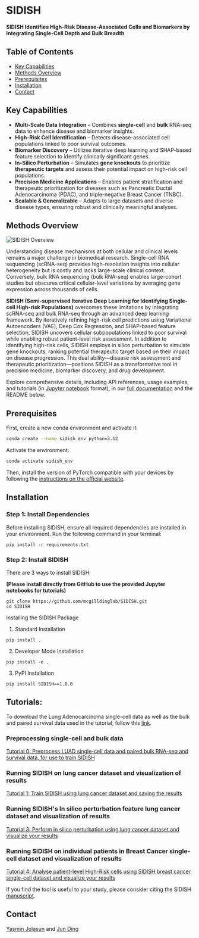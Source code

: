 # **SIDISH**  
**SIDISH Identifies High-Risk Disease-Associated Cells and Biomarkers by Integrating Single-Cell Depth and Bulk Breadth**

## Table of Contents
- [Key Capabilities](#key-capabilities)
- [Methods Overview](#methods-overview)
- [Prerequisites](#prerequisites)
- [Installation](#installation)
- [Contact](#contact)

## Key Capabilities
- **Multi-Scale Data Integration** – Combines **single-cell** and **bulk** RNA-seq data to enhance disease and biomarker insights.  
- **High-Risk Cell Identification** – Detects disease-associated cell populations linked to poor survival outcomes.  
- **Biomarker Discovery** – Utilizes iterative deep learning and SHAP-based feature selection to identify clinically significant genes.  
- **In-Silico Perturbation** – Simulates **gene knockouts** to prioritize **therapeutic targets** and assess their potential impact on high-risk cell populations.  
- **Precision Medicine Applications** – Enables patient stratification and therapeutic prioritization for diseases such as Pancreatic Ductal Adenocarcinoma (PDAC), and triple-negative Breast Cancer (TNBC).  
- **Scalable & Generalizable** – Adapts to large datasets and diverse disease types, ensuring robust and clinically meaningful analyses.  


## Methods Overview
![SIDISH Overview](SIDISH_9.jpg)

Understanding disease mechanisms at both cellular and clinical levels remains a major challenge in biomedical research. Single-cell RNA sequencing (scRNA-seq) provides high-resolution insights into cellular heterogeneity but is costly and lacks large-scale clinical context. Conversely, bulk RNA sequencing (bulk RNA-seq) enables large-cohort studies but obscures critical cellular-level variations by averaging gene expression across thousands of cells.  

**SIDISH (Semi-supervised Iterative Deep Learning for Identifying Single-cell High-risk Populations)** overcomes these limitations by integrating scRNA-seq and bulk RNA-seq through an advanced deep learning framework.  By iteratively refining high-risk cell predictions using Variational Autoencoders (VAE), Deep Cox Regression, and SHAP-based feature selection, SIDISH uncovers cellular subpopulations linked to poor survival while enabling robust patient-level risk assessment. In addition to identifying high-risk cells, SIDISH employs in silico perturbation to simulate gene knockouts, ranking potential therapeutic target based on their impact on disease progression. This dual ability—disease risk assessment and therapeutic prioritization—positions SIDISH as a transformative tool in precision medicine, biomarker discovery, and drug development.  

Explore comprehensive details, including API references, usage examples, and tutorials (in [Jupyter notebook](https://jupyter.org/) format), in our [full documentation](https://sidish.readthedocs.io/en/latest/api.html) and the README below.


## Prerequisites
First, create a new conda environment and activate it:
```bash
conda create --name sidish_env python=3.12
```
Activate the environment:
```bash
conda activate sidish_env
```
Then, install the version of PyTorch compatible with your devices by following the [instructions on the official website](https://pytorch.org/get-started/locally/). 

## Installation

### Step 1: Install Dependencies
Before installing SIDISH, ensure all required dependencies are installed in your environment. Run the following command in your terminal:
```
pip install -r requirements.txt
```
### Step 2: Install SIDISH 
There are 3 ways to install SIDISH:

**(Please install directly from GitHub to use the provided Jupyter notebooks for tutorials)**

```
git clone https://github.com/mcgilldinglab/SIDISH.git
cd SIDISH
```

Installing the SIDISH Package
1. Standard Installation
```
pip install .
```

2. Developer Mode Installation
```
pip install -e .
```

3. PyPI Installation
   
```
pip install SIDISH==1.0.0
```

## Tutorials:
To download the Lung Adenocarcinoma single-cell data as well as the bulk and paired survival data used in the tutorial, follow this [link](https://drive.google.com/file/d/1myrifg9f4fvFgunwpDzkPhlZ9AZUxLuX/view?usp=sharing).

### Preprocessing single-cell and bulk data
[Tutorial 0: Preprocess LUAD single-cell data and paired bulk RNA-seq and survival data, for use to train SIDISH](https://github.com/mcgilldinglab/SIDISH/blob/main/tutorials/tutorial_0_data_preprocessing.ipynb)


### Running SIDISH on lung cancer dataset and visualization of results
[Tutorial 1: Train SIDISH using lung cancer dataset and saving the results](https://github.com/mcgilldinglab/SIDISH/blob/main/tutorials/tutorial_1_initializing_and_training_SIDISH.ipynb)

### Running SIDISH's In silico perturbation feature lung cancer dataset and visualization of results
[Tutorial 3: Perform in silico perturbation using lung cancer dataset and visualize your results](https://github.com/mcgilldinglab/SIDISH/blob/main/tutorials/tutorial_3_perturbation.ipynb)

### Running SIDISH on individual patients in Breast Cancer single-cell dataset and visualization of results
[Tutorial 4: Analyse patient-level High-Risk cells using SIDISH breast cancer single-cell dataset and visualize your results](https://github.com/mcgilldinglab/SIDISH/blob/main/tutorials/turorial_4_precision_medicine.ipynb)

If you find the tool is useful to your study, please consider citing the SIDISH [manuscript](https://www.researchsquare.com/article/rs-5921999/v1).

## Contact
[Yasmin Jolasun](mailto:yasmin.jolasun@mail.mcgill.ca) and [Jun Ding](mailto:jun.ding@mcgill.ca)
